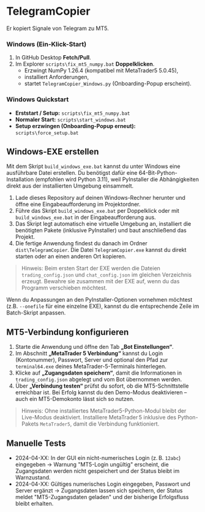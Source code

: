 # TelegramCopier

Er kopiert Signale von Telegram zu MT5.

### Windows (Ein-Klick-Start)
1) In GitHub Desktop **Fetch/Pull**.
2) Im Explorer `scripts\fix_mt5_numpy.bat` **Doppelklicken**.
   - Erzwingt NumPy 1.26.4 (kompatibel mit MetaTrader5 5.0.45),
   - installiert Anforderungen,
   - startet `TelegramCopier_Windows.py` (Onboarding-Popup erscheint).

### Windows Quickstart
- **Erststart / Setup:** `scripts\fix_mt5_numpy.bat`
- **Normaler Start:** `scripts\start_windows.bat`
- **Setup erzwingen (Onboarding-Popup erneut):** `scripts\force_setup.bat`

## Windows-EXE erstellen

Mit dem Skript `build_windows_exe.bat` kannst du unter Windows eine ausführbare Datei erstellen. Du benötigst dafür eine 64-Bit-Python-Installation (empfohlen wird Python 3.11), weil PyInstaller die Abhängigkeiten direkt aus der installierten Umgebung einsammelt.

1. Lade dieses Repository auf deinen Windows-Rechner herunter und öffne eine Eingabeaufforderung im Projektordner.
2. Führe das Skript `build_windows_exe.bat` per Doppelklick oder mit `build_windows_exe.bat` in der Eingabeaufforderung aus.
3. Das Skript legt automatisch eine virtuelle Umgebung an, installiert die benötigten Pakete (inklusive PyInstaller) und baut anschließend das Projekt.
4. Die fertige Anwendung findest du danach im Ordner `dist\TelegramCopier`. Die Datei `TelegramCopier.exe` kannst du direkt starten oder an einen anderen Ort kopieren.

> Hinweis: Beim ersten Start der EXE werden die Dateien `trading_config.json` und `chat_config.json` im gleichen Verzeichnis erzeugt. Bewahre sie zusammen mit der EXE auf, wenn du das Programm verschieben möchtest.

Wenn du Anpassungen an den PyInstaller-Optionen vornehmen möchtest (z.B. `--onefile` für eine einzelne EXE), kannst du die entsprechende Zeile im Batch-Skript anpassen.

## MT5-Verbindung konfigurieren

1. Starte die Anwendung und öffne den Tab **„Bot Einstellungen“**.
2. Im Abschnitt **„MetaTrader 5 Verbindung“** kannst du Login (Kontonummer), Passwort, Server und optional den Pfad zur `terminal64.exe` deines MetaTrader-5-Terminals hinterlegen.
3. Klicke auf **„Zugangsdaten speichern“**, damit die Informationen in `trading_config.json` abgelegt und vom Bot übernommen werden.
4. Über **„Verbindung testen“** prüfst du sofort, ob die MT5-Schnittstelle erreichbar ist. Bei Erfolg kannst du den Demo-Modus deaktivieren – auch ein MT5-Demokonto lässt sich so nutzen.

> Hinweis: Ohne installiertes MetaTrader5-Python-Modul bleibt der Live-Modus deaktiviert. Installiere MetaTrader 5 inklusive des Python-Pakets `MetaTrader5`, damit die Verbindung funktioniert.

## Manuelle Tests

- 2024-04-XX: In der GUI ein nicht-numerisches Login (z. B. `12abc`) eingegeben → Warnung "MT5-Login ungültig" erscheint, die Zugangsdaten werden nicht gespeichert und der Status bleibt im Warnzustand.
- 2024-04-XX: Gültiges numerisches Login eingegeben, Passwort und Server ergänzt → Zugangsdaten lassen sich speichern, der Status meldet "MT5-Zugangsdaten geladen" und der bisherige Erfolgsfluss bleibt erhalten.
